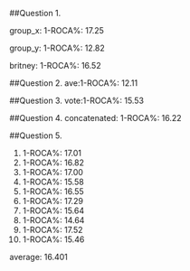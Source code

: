 ##Question 1.

group_x: 1-ROCA%: 17.25

group_y: 1-ROCA%: 12.82

britney: 1-ROCA%: 16.52

##Question 2.
ave:1-ROCA%: 12.11

##Question 3.
vote:1-ROCA%: 15.53

##Question 4.
concatenated: 1-ROCA%: 16.22

##Question 5.
1. 1-ROCA%: 17.01
2. 1-ROCA%: 16.82
3. 1-ROCA%: 17.00
4. 1-ROCA%: 15.58
5. 1-ROCA%: 16.55
6. 1-ROCA%: 17.29
7. 1-ROCA%: 15.64
8. 1-ROCA%: 14.64
9. 1-ROCA%: 17.52
10. 1-ROCA%: 15.46

average: 16.401

